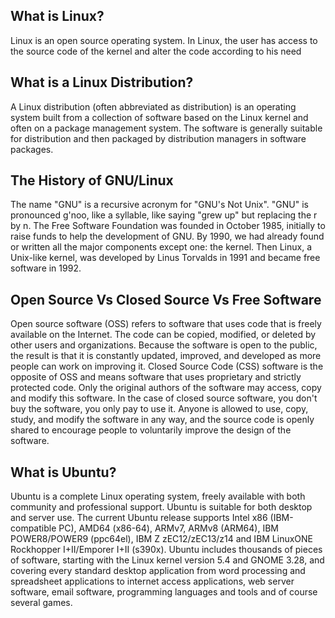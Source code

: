 ## What is Linux?
Linux is an open source operating system. In Linux, the user has access to the source code of the kernel and alter the code according to his need
## What is a Linux Distribution?
A Linux distribution (often abbreviated as distribution) is an operating system built from a collection of software based on the Linux kernel and often on a package management system. The software is generally suitable for distribution and then packaged by distribution managers in software packages.
## The History of GNU/Linux
The name "GNU" is a recursive acronym for "GNU's Not Unix". "GNU" is pronounced g'noo, like a syllable, like saying "grew up" but replacing the r by n. The Free Software Foundation was founded in October 1985, initially to raise funds to help the development of GNU. By 1990, we had already found or written all the major components except one: the kernel. Then Linux, a Unix-like kernel, was developed by Linus Torvalds in 1991 and became free software in 1992.
## Open Source Vs Closed Source Vs Free Software
Open source software (OSS) refers to software that uses code that is freely available on the Internet. The code can be copied, modified, or deleted by other users and organizations. Because the software is open to the public, the result is that it is constantly updated, improved, and developed as more people can work on improving it.
Closed Source Code (CSS) software is the opposite of OSS and means software that uses proprietary and strictly protected code. Only the original authors of the software may access, copy and modify this software. In the case of closed source software, you don't buy the software, you only pay to use it.
Anyone is allowed to use, copy, study, and modify the software in any way, and the source code is openly shared to encourage people to voluntarily improve the design of the software.
##  What is Ubuntu?
Ubuntu is a complete Linux operating system, freely available with both community and professional support. Ubuntu is suitable for both desktop and server use. The current Ubuntu release supports Intel x86 (IBM-compatible PC), AMD64 (x86-64), ARMv7, ARMv8 (ARM64), IBM POWER8/POWER9 (ppc64el), IBM Z zEC12/zEC13/z14 and IBM LinuxONE Rockhopper I+II/Emporer I+II (s390x). Ubuntu includes thousands of pieces of software, starting with the Linux kernel version 5.4 and GNOME 3.28, and covering every standard desktop application from word processing and spreadsheet applications to internet access applications, web server software, email software, programming languages and tools and of course several games.